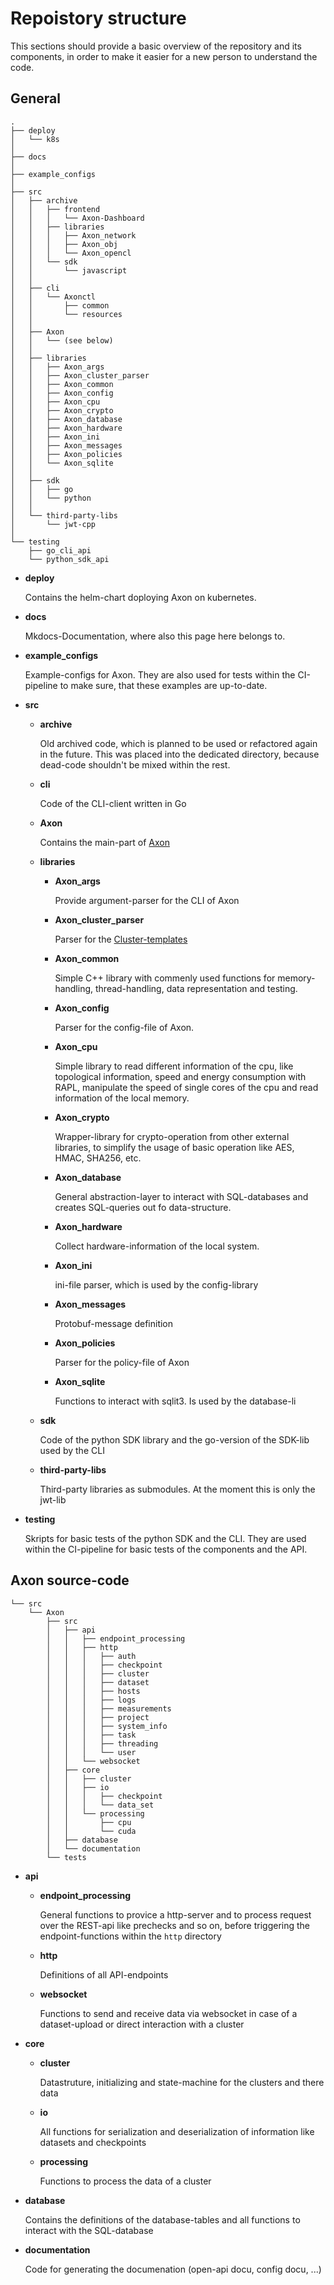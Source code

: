 # Repoistory structure

This sections should provide a basic overview of the repository and its components, in order to make
it easier for a new person to understand the code.

## General

    .
    ├── deploy
    │   └── k8s
    │
    ├── docs
    │
    ├── example_configs
    │
    ├── src
    │   ├── archive
    │   │   ├── frontend
    │   │   │   └── Axon-Dashboard
    │   │   ├── libraries
    │   │   │   ├── Axon_network
    │   │   │   ├── Axon_obj
    │   │   │   └── Axon_opencl
    │   │   └── sdk
    │   │       └── javascript
    │   │
    │   ├── cli
    │   │   └── Axonctl
    │   │       ├── common
    │   │       └── resources
    │   │
    │   ├── Axon
    │   │   └── (see below)
    │   │
    │   ├── libraries
    │   │   ├── Axon_args
    │   │   ├── Axon_cluster_parser
    │   │   ├── Axon_common
    │   │   ├── Axon_config
    │   │   ├── Axon_cpu
    │   │   ├── Axon_crypto
    │   │   ├── Axon_database
    │   │   ├── Axon_hardware
    │   │   ├── Axon_ini
    │   │   ├── Axon_messages
    │   │   ├── Axon_policies
    │   │   └── Axon_sqlite
    │   │
    │   ├── sdk
    │   │   ├── go
    │   │   └── python
    │   │
    │   └── third-party-libs
    │       └── jwt-cpp
    │
    └── testing
        ├── go_cli_api
        └── python_sdk_api

-   **deploy**

    Contains the helm-chart doploying Axon on kubernetes.

-   **docs**

    Mkdocs-Documentation, where also this page here belongs to.

-   **example_configs**

    Example-configs for Axon. They are also used for tests within the CI-pipeline to make sure,
    that these examples are up-to-date.

-   **src**

    -   **archive**

        Old archived code, which is planned to be used or refactored again in the future. This was
        placed into the dedicated directory, because dead-code shouldn't be mixed within the rest.

    -   **cli**

        Code of the CLI-client written in Go

    -   **Axon**

        Contains the main-part of [Axon](/repo/repo_structure/#Axon-source-code)

    -   **libraries**

        -   **Axon_args**

            Provide argument-parser for the CLI of Axon

        -   **Axon_cluster_parser**

            Parser for the [Cluster-templates](/frontend/cluster_templates/cluster_template/)

        -   **Axon_common**

            Simple C++ library with commenly used functions for memory-handling, thread-handling,
            data representation and testing.

        -   **Axon_config**

            Parser for the config-file of Axon.

        -   **Axon_cpu**

            Simple library to read different information of the cpu, like topological information,
            speed and energy consumption with RAPL, manipulate the speed of single cores of the cpu
            and read information of the local memory.

        -   **Axon_crypto**

            Wrapper-library for crypto-operation from other external libraries, to simplify the
            usage of basic operation like AES, HMAC, SHA256, etc.

        -   **Axon_database**

            General abstraction-layer to interact with SQL-databases and creates SQL-queries out fo
            data-structure.

        -   **Axon_hardware**

            Collect hardware-information of the local system.

        -   **Axon_ini**

            ini-file parser, which is used by the config-library

        -   **Axon_messages**

            Protobuf-message definition

        -   **Axon_policies**

            Parser for the policy-file of Axon

        -   **Axon_sqlite**

            Functions to interact with sqlit3. Is used by the database-li

    -   **sdk**

        Code of the python SDK library and the go-version of the SDK-lib used by the CLI

    -   **third-party-libs**

        Third-party libraries as submodules. At the moment this is only the jwt-lib

-   **testing**

    Skripts for basic tests of the python SDK and the CLI. They are used within the CI-pipeline for
    basic tests of the components and the API.

## Axon source-code

    └── src
        └── Axon
            ├── src
            │   ├── api
            │   │   ├── endpoint_processing
            │   │   ├── http
            │   │   │   ├── auth
            │   │   │   ├── checkpoint
            │   │   │   ├── cluster
            │   │   │   ├── dataset
            │   │   │   ├── hosts
            │   │   │   ├── logs
            │   │   │   ├── measurements
            │   │   │   ├── project
            │   │   │   ├── system_info
            │   │   │   ├── task
            │   │   │   ├── threading
            │   │   │   └── user
            │   │   └── websocket
            │   ├── core
            │   │   ├── cluster
            │   │   ├── io
            │   │   │   ├── checkpoint
            │   │   │   └── data_set
            │   │   └── processing
            │   │       ├── cpu
            │   │       └── cuda
            │   ├── database
            │   └── documentation
            └── tests

-   **api**

    -   **endpoint_processing**

        General functions to provice a http-server and to process request over the REST-api like
        prechecks and so on, before triggering the endpoint-functions within the `http` directory

    -   **http**

        Definitions of all API-endpoints

    -   **websocket**

        Functions to send and receive data via websocket in case of a dataset-upload or direct
        interaction with a cluster

-   **core**

    -   **cluster**

        Datastruture, initializing and state-machine for the clusters and there data

    -   **io**

        All functions for serialization and deserialization of information like datasets and
        checkpoints

    -   **processing**

        Functions to process the data of a cluster

-   **database**

    Contains the definitions of the database-tables and all functions to interact with the
    SQL-database

-   **documentation**

    Code for generating the documenation (open-api docu, config docu, ...)
